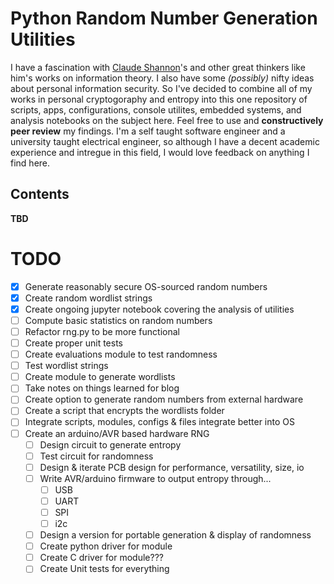 # Python Random Number Generation Utilities

I have a fascination with [Claude Shannon](https://en.wikipedia.org/wiki/Claude_Shannon)'s and other great thinkers like him's works on information theory. I also have some *(possibly)* nifty ideas about personal information security. So I've decided to combine all of my works in personal cryptogoraphy and entropy into this one repository of scripts, apps, configurations, console utilites, embedded systems, and analysis notebooks on the subject here. Feel free to use and **constructively peer review** my findings. I'm a self taught software engineer and a university taught electrical engineer, so although I have a decent academic experience and intregue in this field, I would love feedback on anything I find here.

## Contents

**TBD**

# TODO
- [x] Generate reasonably secure OS-sourced random numbers
- [x] Create random wordlist strings
- [x] Create ongoing jupyter notebook covering the analysis of utilities
- [ ] Compute basic statistics on random numbers
- [ ] Refactor rng.py to be more functional
- [ ] Create proper unit tests
- [ ] Create evaluations module to test randomness
- [ ] Test wordlist strings
- [ ] Create module to generate wordlists
- [ ] Take notes on things learned for blog
- [ ] Create option to generate random numbers from external hardware
- [ ] Create a script that encrypts the wordlists folder
- [ ] Integrate scripts, modules, configs & files integrate better into OS
- [ ] Create an arduino/AVR based hardware RNG
  - [ ] Design circuit to generate entropy
  - [ ] Test circuit for randomness
  - [ ] Design & iterate PCB design for performance, versatility, size, io
  - [ ] Write AVR/arduino firmware to output entropy through...
    - [ ] USB
    - [ ] UART
    - [ ] SPI
    - [ ] i2c
  - [ ] Design a version for portable generation & display of randomness
  - [ ] Create python driver for module
  - [ ] Create C driver for module???
  - [ ] Create Unit tests for everything
